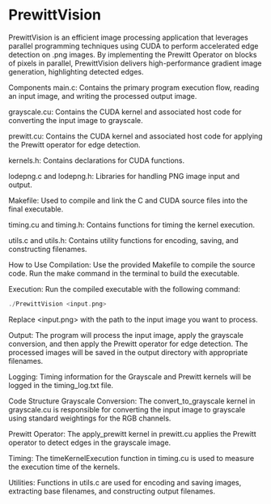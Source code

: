 # PrewittVision
PrewittVision is an efficient image processing application that leverages parallel programming techniques using CUDA to perform accelerated edge detection on .png images. By implementing the Prewitt Operator on blocks of pixels in parallel, PrewittVision delivers high-performance gradient image generation, highlighting detected edges.


Components
main.c: Contains the primary program execution flow, reading an input image, and writing the processed output image.

grayscale.cu: Contains the CUDA kernel and associated host code for converting the input image to grayscale.

prewitt.cu: Contains the CUDA kernel and associated host code for applying the Prewitt operator for edge detection.

kernels.h: Contains declarations for CUDA functions.

lodepng.c and lodepng.h: Libraries for handling PNG image input and output.

Makefile: Used to compile and link the C and CUDA source files into the final executable.

timing.cu and timing.h: Contains functions for timing the kernel execution.

utils.c and utils.h: Contains utility functions for encoding, saving, and constructing filenames.

How to Use
Compilation: Use the provided Makefile to compile the source code. Run the make command in the terminal to build the executable.

Execution: Run the compiled executable with the following command:

```c
./PrewittVision <input.png>
```
Replace <input.png> with the path to the input image you want to process.

Output: The program will process the input image, apply the grayscale conversion, and then apply the Prewitt operator for edge detection. The processed images will be saved in the output directory with appropriate filenames.

Logging: Timing information for the Grayscale and Prewitt kernels will be logged in the timing_log.txt file.

Code Structure
Grayscale Conversion: The convert_to_grayscale kernel in grayscale.cu is responsible for converting the input image to grayscale using standard weightings for the RGB channels.

Prewitt Operator: The apply_prewitt kernel in prewitt.cu applies the Prewitt operator to detect edges in the grayscale image.

Timing: The timeKernelExecution function in timing.cu is used to measure the execution time of the kernels.

Utilities: Functions in utils.c are used for encoding and saving images, extracting base filenames, and constructing output filenames.

